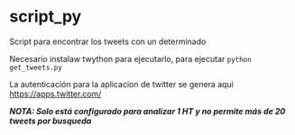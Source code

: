 # script_py
Script para encontrar los tweets con un determinado 

Necesario instalaw twython para ejecutarlo, para ejecutar ```python get_tweets.py```

La autenticación para la aplicacion de twitter se genera aqui https://apps.twitter.com/

***NOTA: Solo está configurado para analizar 1 HT y no permite más de 20 tweets por busqueda***


